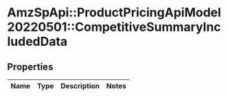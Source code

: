 # AmzSpApi::ProductPricingApiModel20220501::CompetitiveSummaryIncludedData

## Properties
Name | Type | Description | Notes
------------ | ------------- | ------------- | -------------

